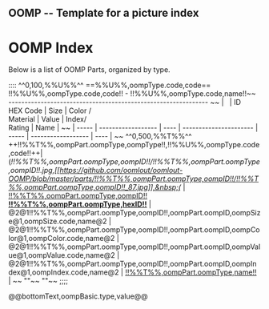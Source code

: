 ## OOMP -- Template for a picture index
OOMP Index    
=========================   
Below is a list of OOMP Parts, organized by type.   


::::
^^0,100,%%U%%^^
==%%U%%,oompType.code,code==
!!%%U%%,oompType.code,code!! - !!%%U%%,oompType.code,name!!~~
--------------------------------------------------------------   ~~
| &nbsp; | ID<br /> HEX Code | Size | Color /<br /> Material | Value | Index/<br />Rating | Name |  ~~
| ----- | ------------------ | ---- | ---------------------- | ----- | ------------------ | ---- |  ~~
^^0,500,%%T%%^^
++!!%%T%%,oompPart.oompType,oompType!!,!!%%U%%,oompType.code,code!!++| (*!!%%T%%,oompPart.oompType,oompID!!/!!%%T%%,oompPart.oompType,oompID!!.jpg,[[https://github.com/oomlout/oomlout-OOMP/blob/master/parts/!!%%T%%,oompPart.oompType,oompID!!/!!%%T%%,oompPart.oompType,oompID!!_87.jpg]],&nbsp;(* | [!!%%T%%,oompPart.oompType,oompID!! <br /> __!!%%T%%,oompPart.oompType,hexID!!__](https://github.com/oomlout/oomlout-OOMP/wiki/!!%%T%%,oompPart.oompType,oompID!!)  | @2@1!!%%T%%,oompPart.oompType,oompID!!,oompPart.oompID,oompSize@1,oompSize.code,name@2 | @2@1!!%%T%%,oompPart.oompType,oompID!!,oompPart.oompID,oompColor@1,oompColor.code,name@2 | @2@1!!%%T%%,oompPart.oompType,oompID!!,oompPart.oompID,oompValue@1,oompValue.code,name@2 | @2@1!!%%T%%,oompPart.oompType,oompID!!,oompPart.oompID,oompIndex@1,oompIndex.code,name@2 | [!!%%T%%,oompPart.oompType,name!!](https://github.com/oomlout/oomlout-OOMP/wiki/!!%%T%%,oompPart.oompType,oompID!!)  | ~~
""~~
""~~
;;;;

@@bottomText,oompBasic.type,value@@   
